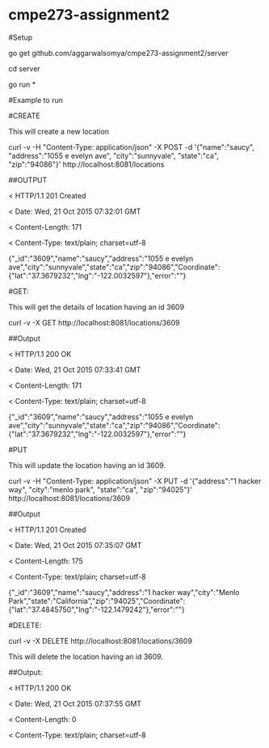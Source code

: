 # cmpe273-assignment2


#Setup

go get github.com/aggarwalsomya/cmpe273-assignment2/server

cd server

go run *


#Example to run


#CREATE

This will create a new location

curl -v -H "Content-Type: application/json"  -X POST -d '{"name":"saucy", "address":"1055 e evelyn ave", "city":"sunnyvale", "state":"ca", "zip":"94086"}' http://localhost:8081/locations


##OUTPUT

< HTTP/1.1 201 Created

< Date: Wed, 21 Oct 2015 07:32:01 GMT

< Content-Length: 171

< Content-Type: text/plain; charset=utf-8

{"_id":"3609","name":"saucy","address":"1055 e evelyn ave","city":"sunnyvale","state":"ca","zip":"94086","Coordinate":{"lat":"37.3679232","lng":"-122.0032597"},"error":""}





#GET:

This will get the details of location having an id 3609

curl -v -X GET http://localhost:8081/locations/3609

##Output

< HTTP/1.1 200 OK

< Date: Wed, 21 Oct 2015 07:33:41 GMT

< Content-Length: 171

< Content-Type: text/plain; charset=utf-8

{"_id":"3609","name":"saucy","address":"1055 e evelyn ave","city":"sunnyvale","state":"ca","zip":"94086","Coordinate":{"lat":"37.3679232","lng":"-122.0032597"},"error":""}




#PUT

This will update the location having an id 3609. 

curl -v -H "Content-Type: application/json"  -X PUT -d '{"address":"1 hacker way", "city":"menlo park", "state":"ca", "zip":"94025"}' http://localhost:8081/locations/3609


##Output

< HTTP/1.1 201 Created

< Date: Wed, 21 Oct 2015 07:35:07 GMT

< Content-Length: 175

< Content-Type: text/plain; charset=utf-8

{"_id":"3609","name":"saucy","address":"1 hacker way","city":"Menlo Park","state":"California","zip":"94025","Coordinate":{"lat":"37.4845750","lng":"-122.1479242"},"error":""}





#DELETE:


curl -v -X DELETE http://localhost:8081/locations/3609

This will delete the location having an id 3609. 

##Output: 

< HTTP/1.1 200 OK

< Date: Wed, 21 Oct 2015 07:37:55 GMT

< Content-Length: 0

< Content-Type: text/plain; charset=utf-8

 


